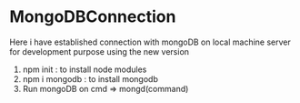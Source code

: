 # MongoDBConnection
Here i have established connection with mongoDB on local machine server for development purpose using the new version
<ol>
  <li>npm init : to install node modules</li>
  <li>npm i mongodb : to install mongodb</li>
  <li>Run mongoDB on cmd => mongd(command)</li>
  </ol>
